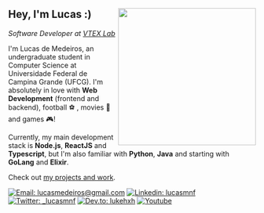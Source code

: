 <div>
<img align="right" src="https://i.imgur.com/AuMxVNk.jpg" width="280" />

## Hey, I'm Lucas :)

*Software Developer at [VTEX Lab](https://lab.vtex.com/home/)*  

I'm Lucas de Medeiros, an undergraduate student in Computer Science at Universidade Federal de Campina Grande (UFCG). I'm absolutely in love with **Web Development** (frontend and backend), football :soccer: , movies :cinema: and games :video_game:!

Currently, my main development stack is **Node.js**, **ReactJS** and **Typescript**, but I'm also familiar with **Python**, **Java** and starting with **GoLang** and **Elixir**.

Check out [my projects and work](http://lucasfernandes.me/projects).

[![Email: lucasmedeiros@gmail.com](https://img.shields.io/badge/-Mail-c14438?style=flat-square&logo=Gmail&logoColor=white&link=mailto:lucasmed812@gmail.com)](mailto:lucasmed812@gmail.com)
[![Linkedin: lucasmnf](https://img.shields.io/badge/-LinkedIn-blue?style=flat-square&logo=Linkedin&logoColor=white&link=https://www.linkedin.com/in/lucasmnf/)](https://www.linkedin.com/in/lucasmnf/)
[![Twitter: _lucasmnf](https://img.shields.io/badge/-Twitter-424B54.svg?style=flat-square&logo=twitter&logoColor=FFFFFF&color=009FFD)](https://twitter.com/_lucasmnf)
[![Dev.to: lukehxh](https://img.shields.io/badge/-Posts-424B54.svg?style=flat-square&logo=Dev.to&logoColor=FFFFFF&color=424B54)](https://dev.to/lukehxh)
[![Youtube](https://img.shields.io/badge/-Videos-424B54.svg?style=flat-square&logo=youtube&logoColor=FFFFFF&color=BC2C1A)](https://www.youtube.com/channel/UCLlxw0ys56q3t0JJhPOw4-w/videos)

</div>
